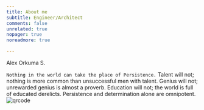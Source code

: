 ```yaml
---
title: About me
subtitle: Engineer/Architect
comments: false
unrelated: true
nopager: true
noreadmore: true

---
```

Alex Orkuma S.

`Nothing in the world can take the place of Persistence.` Talent will not; nothing is more common than unsuccessful men with talent. Genius will not; unrewarded genius is almost a proverb. Education will not; the world is full of educated derelicts. Persistence and determination alone are omnipotent. ![qrcode](/uploads/nalex.jpeg)